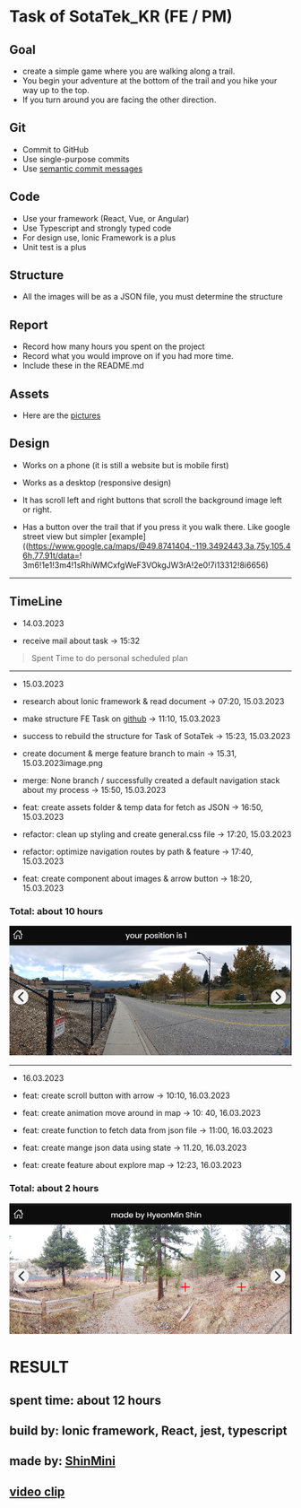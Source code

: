 # Task of SotaTek_KR (FE / PM)

## Goal

- create a simple game where you are walking along a trail. 
- You begin your adventure at the bottom of the trail and you hike your way up to the top.
- If you turn around you are facing the other direction. 

## Git

- Commit to GitHub 
- Use single-purpose commits 
- Use [semantic commit messages](https://gist.github.com/joshbuchea/6f47e86d2510bce28f8e7f42ae84c716)
 

## Code

- Use your framework (React, Vue, or Angular) 
- Use Typescript and strongly typed code 
- For design use, Ionic Framework is a plus 
- Unit test is a plus 

## Structure

- All the images will be as a JSON file, you must determine the structure

## Report

- Record how many hours you spent on the project 
- Record what you would improve on if you had more time. 
- Include these in the README.md 

## Assets

- Here are the [pictures](https://photos.app.goo.gl/ioPLWRSakbctgLkb8)

## Design

 - Works on a phone (it is still a website but is mobile first) 
-  Works as a desktop (responsive design) 
- It has scroll left and right buttons that scroll the background image left or right. 

- Has a button over the trail that if you press it you walk there. Like google street view  but simpler
[example]((https://www.google.ca/maps/@49.8741404,-119.3492443,3a,75y,105.46h,77.91t/data=!  3m6!1e1!3m4!1sRhiWMCxfgWeF3VOkgJW3rA!2e0!7i13312!8i6656)

---

## TimeLine

- 14.03.2023

* receive mail about task -> 15:32

> Spent Time to do personal scheduled plan

---

- 15.03.2023

* research about Ionic framework & read document -> 07:20, 15.03.2023

* make structure FE Task on [github](https://github.com/ShinMini/sotatek-task-fe) -> 11:10, 15.03.2023

* success to rebuild the structure for Task of SotaTek -> 15:23, 15.03.2023

* create document & merge feature branch to main -> 15.31, 15.03.2023image.png

* merge: None branch / successfully created a default navigation stack about my process -> 15:50, 15.03.2023

* feat: create assets folder & temp data for fetch as JSON -> 16:50, 15.03.2023

* refactor: clean up styling and create general.css file -> 17:20, 15.03.2023

* refactor: optimize navigation routes by path & feature -> 17:40, 15.03.2023

* feat: create component about images & arrow button -> 18:20, 15.03.2023

### Total: about 10 hours

![day-1](./docs/imgs/day-1.png)

---

-  16.03.2023

* feat: create scroll button with arrow -> 10:10, 16.03.2023

* feat: create animation move around in map -> 10: 40, 16.03.2023

* feat: create function to fetch data from json file -> 11:00, 16.03.2023

* feat: create mange json data using state -> 11.20, 16.03.2023

* feat: create feature about explore map -> 12:23, 16.03.2023

### Total: about 2 hours

![day-2](./docs/imgs/day-2.png)

# RESULT

## spent time: about 12 hours

## build by: Ionic framework, React, jest, typescript

## made by: [ShinMini](https://github.com/ShinMini/sotatek-task-fe)

## [video clip](https://youtu.be/NydN3nhuNa4)


